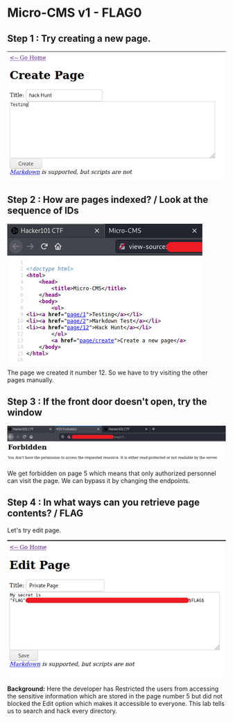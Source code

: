 # Micro-CMS v1 - FLAG0

## Step 1 : Try creating a new page.

![](images/page_create.png)


## Step 2 : How are pages indexed? / Look at the sequence of IDs

![](images/source_code.png)

The page we created it number 12. So we have to try visiting the other pages manually.


## Step 3 : If the front door doesn't open, try the window

![](images/forbidden.png)

We get forbidden on page 5 which means that only authorized personnel can visit the page. We can bypass it by changing the endpoints.


## Step 4 : In what ways can you retrieve page contents? / FLAG

Let's try edit page.

![](images/flag.png)


**Background:** Here the developer has Restricted the users from accessing the sensitive information which are stored in the page number 5 but did not blocked the Edit option which makes it accessible to everyone. This lab tells us to search and hack every directory.
